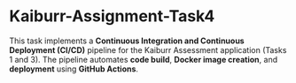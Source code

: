 # Kaiburr-Assignment-Task4
This task implements a **Continuous Integration and Continuous Deployment (CI/CD)** pipeline for the Kaiburr Assessment application (Tasks 1 and 3).   The pipeline automates **code build**, **Docker image creation**, and **deployment** using **GitHub Actions**.

